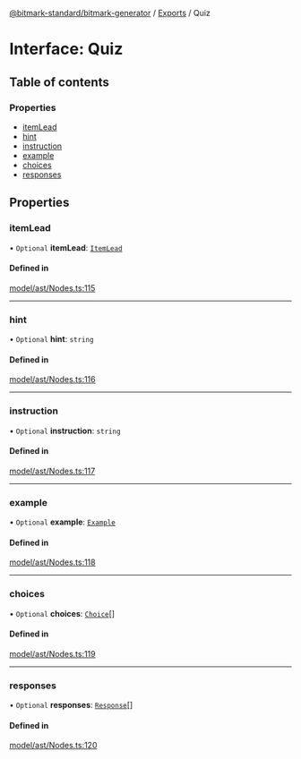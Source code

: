 [@bitmark-standard/bitmark-generator](../API.md) / [Exports](../modules.md) / Quiz

# Interface: Quiz

## Table of contents

### Properties

- [itemLead](Quiz.md#itemLead)
- [hint](Quiz.md#hint)
- [instruction](Quiz.md#instruction)
- [example](Quiz.md#example)
- [choices](Quiz.md#choices)
- [responses](Quiz.md#responses)

## Properties

### itemLead

• `Optional` **itemLead**: [`ItemLead`](ItemLead.md)

#### Defined in

[model/ast/Nodes.ts:115](https://github.com/getMoreBrain/bitmark-generator/blob/ccb191f/src/model/ast/Nodes.ts#L115)

___

### hint

• `Optional` **hint**: `string`

#### Defined in

[model/ast/Nodes.ts:116](https://github.com/getMoreBrain/bitmark-generator/blob/ccb191f/src/model/ast/Nodes.ts#L116)

___

### instruction

• `Optional` **instruction**: `string`

#### Defined in

[model/ast/Nodes.ts:117](https://github.com/getMoreBrain/bitmark-generator/blob/ccb191f/src/model/ast/Nodes.ts#L117)

___

### example

• `Optional` **example**: [`Example`](../modules.md#Example)

#### Defined in

[model/ast/Nodes.ts:118](https://github.com/getMoreBrain/bitmark-generator/blob/ccb191f/src/model/ast/Nodes.ts#L118)

___

### choices

• `Optional` **choices**: [`Choice`](Choice.md)[]

#### Defined in

[model/ast/Nodes.ts:119](https://github.com/getMoreBrain/bitmark-generator/blob/ccb191f/src/model/ast/Nodes.ts#L119)

___

### responses

• `Optional` **responses**: [`Response`](Response.md)[]

#### Defined in

[model/ast/Nodes.ts:120](https://github.com/getMoreBrain/bitmark-generator/blob/ccb191f/src/model/ast/Nodes.ts#L120)
